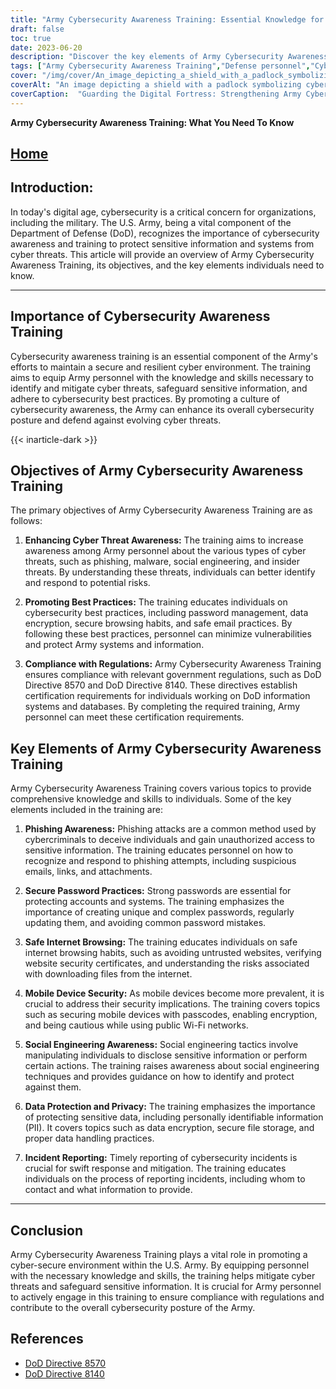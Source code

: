 ```yaml
---
title: "Army Cybersecurity Awareness Training: Essential Knowledge for Defense Personnel"
draft: false
toc: true
date: 2023-06-20
description: "Discover the key elements of Army Cybersecurity Awareness Training, compliance with regulations, and best practices for defense personnel to combat cyber threats effectively."
tags: ["Army Cybersecurity Awareness Training","Defense personnel","Cyber threats","Cybersecurity best practices","Compliance","Phishing awareness","Secure password practices","Safe internet browsing","Mobile device security","Social engineering awareness","Data protection","Incident reporting","Cybersecurity regulations","DoD Directive 8570","DoD Directive 8140","Phishing attacks","Secure browsing habits","Mobile device encryption","Social engineering techniques","Data privacy","Incident response","Cyber-secure environment","Sensitive information protection","Cybersecurity skills","Army systems","Cyber threat mitigation","Cybersecurity education","Information security awareness","Defense cybersecurity posture"]
cover: "/img/cover/An_image_depicting_a_shield_with_a_padlock_symbolizing_cybe.png"
coverAlt: "An image depicting a shield with a padlock symbolizing cybersecurity defense and protection against cyber threats."
coverCaption:  "Guarding the Digital Fortress: Strengthening Army Cybersecurity Defenses"
---
```


**Army Cybersecurity Awareness Training: What You Need To Know**

## [Home](/cyber-security-career-playbook-start/)

## Introduction:

In today's digital age, cybersecurity is a critical concern for organizations, including the military. The U.S. Army, being a vital component of the Department of Defense (DoD), recognizes the importance of cybersecurity awareness and training to protect sensitive information and systems from cyber threats. This article will provide an overview of Army Cybersecurity Awareness Training, its objectives, and the key elements individuals need to know.

______

## Importance of Cybersecurity Awareness Training

Cybersecurity awareness training is an essential component of the Army's efforts to maintain a secure and resilient cyber environment. The training aims to equip Army personnel with the knowledge and skills necessary to identify and mitigate cyber threats, safeguard sensitive information, and adhere to cybersecurity best practices. By promoting a culture of cybersecurity awareness, the Army can enhance its overall cybersecurity posture and defend against evolving cyber threats.

{{< inarticle-dark >}}
## Objectives of Army Cybersecurity Awareness Training

The primary objectives of Army Cybersecurity Awareness Training are as follows:

1. **Enhancing Cyber Threat Awareness:** The training aims to increase awareness among Army personnel about the various types of cyber threats, such as phishing, malware, social engineering, and insider threats. By understanding these threats, individuals can better identify and respond to potential risks.

2. **Promoting Best Practices:** The training educates individuals on cybersecurity best practices, including password management, data encryption, secure browsing habits, and safe email practices. By following these best practices, personnel can minimize vulnerabilities and protect Army systems and information.

3. **Compliance with Regulations:** Army Cybersecurity Awareness Training ensures compliance with relevant government regulations, such as DoD Directive 8570 and DoD Directive 8140. These directives establish certification requirements for individuals working on DoD information systems and databases. By completing the required training, Army personnel can meet these certification requirements.

## Key Elements of Army Cybersecurity Awareness Training

Army Cybersecurity Awareness Training covers various topics to provide comprehensive knowledge and skills to individuals. Some of the key elements included in the training are:

1. **Phishing Awareness:** Phishing attacks are a common method used by cybercriminals to deceive individuals and gain unauthorized access to sensitive information. The training educates personnel on how to recognize and respond to phishing attempts, including suspicious emails, links, and attachments.

2. **Secure Password Practices:** Strong passwords are essential for protecting accounts and systems. The training emphasizes the importance of creating unique and complex passwords, regularly updating them, and avoiding common password mistakes.

3. **Safe Internet Browsing:** The training educates individuals on safe internet browsing habits, such as avoiding untrusted websites, verifying website security certificates, and understanding the risks associated with downloading files from the internet.

4. **Mobile Device Security:** As mobile devices become more prevalent, it is crucial to address their security implications. The training covers topics such as securing mobile devices with passcodes, enabling encryption, and being cautious while using public Wi-Fi networks.

5. **Social Engineering Awareness:** Social engineering tactics involve manipulating individuals to disclose sensitive information or perform certain actions. The training raises awareness about social engineering techniques and provides guidance on how to identify and protect against them.

6. **Data Protection and Privacy:** The training emphasizes the importance of protecting sensitive data, including personally identifiable information (PII). It covers topics such as data encryption, secure file storage, and proper data handling practices.

7. **Incident Reporting:** Timely reporting of cybersecurity incidents is crucial for swift response and mitigation. The training educates individuals on the process of reporting incidents, including whom to contact and what information to provide.

______

## Conclusion

Army Cybersecurity Awareness Training plays a vital role in promoting a cyber-secure environment within the U.S. Army. By equipping personnel with the necessary knowledge and skills, the training helps mitigate cyber threats and safeguard sensitive information. It is crucial for Army personnel to actively engage in this training to ensure compliance with regulations and contribute to the overall cybersecurity posture of the Army.

## References

- [DoD Directive 8570](https://irp.fas.org/doddir/dod/m8570_01.pdf)
- [DoD Directive 8140](https://dodcio.defense.gov/Cyber-Workforce/DoDCW/)